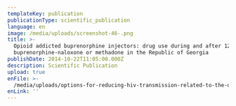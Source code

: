 ```yaml
---
templateKey: publication
publicationType: scientific_publication
language: en
image: /media/uploads/screenshot-46-.png
title: >-
  Opioid addicted buprenorphine injectors: drug use during and after 12-weeks of
  buprenorphine-naloxone or methadone in the Republic of Georgia
publishDate: 2014-10-22T11:05:00.000Z
description: Scientific Publication
upload: true
enFile: >-
  /media/uploads/options-for-reducing-hiv-transmission-related-to-the-dead-space-in-needles-and-syringes.pdf
enLink: ''
---
```



